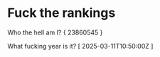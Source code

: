 # Fuck the rankings

Who the hell am I?
{ 23860545 }

What fucking year is it?
[ 2025-03-11T10:50:00Z ]
